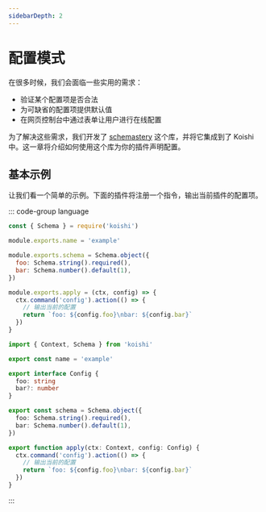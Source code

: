 ```yaml
---
sidebarDepth: 2
---
```


# 配置模式

在很多时候，我们会面临一些实用的需求：

- 验证某个配置项是否合法
- 为可缺省的配置项提供默认值
- 在网页控制台中通过表单让用户进行在线配置

为了解决这些需求，我们开发了 [schemastery](https://www.npmjs.com/package/schemastery) 这个库，并将它集成到了 Koishi 中。这一章将介绍如何使用这个库为你的插件声明配置。

## 基本示例

让我们看一个简单的示例。下面的插件将注册一个指令，输出当前插件的配置项。

::: code-group language
```js
const { Schema } = require('koishi')

module.exports.name = 'example'

module.exports.schema = Schema.object({
  foo: Schema.string().required(),
  bar: Schema.number().default(1),
})

module.exports.apply = (ctx, config) => {
  ctx.command('config').action(() => {
    // 输出当前的配置
    return `foo: ${config.foo}\nbar: ${config.bar}`
  })
}
```
```ts
import { Context, Schema } from 'koishi'

export const name = 'example'

export interface Config {
  foo: string
  bar?: number
}

export const schema = Schema.object({
  foo: Schema.string().required(),
  bar: Schema.number().default(1),
})

export function apply(ctx: Context, config: Config) {
  ctx.command('config').action(() => {
    // 输出当前的配置
    return `foo: ${config.foo}\nbar: ${config.bar}`
  })
}
```
:::
